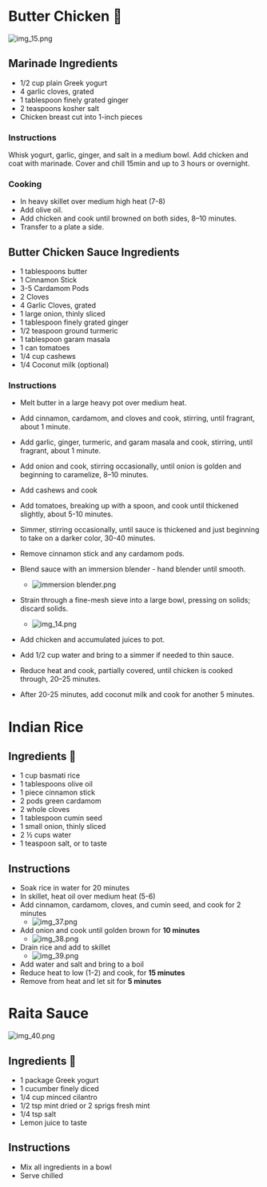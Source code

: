 # Butter Chicken 🧈

![img_15.png](img_15.png ':size=300')

## Marinade Ingredients

- 1/2 cup plain Greek yogurt
- 4 garlic cloves, grated
- 1 tablespoon finely grated ginger
- 2 teaspoons kosher salt
- Chicken breast cut into 1-inch pieces

### Instructions

Whisk yogurt, garlic, ginger, and salt in a medium bowl.
Add chicken and coat with marinade.
Cover and chill 15min and up to 3 hours or overnight.

### Cooking

- In heavy skillet over medium high heat (7-8)
- Add olive oil.
- Add chicken and cook until browned on both sides, 8–10 minutes.
- Transfer to a plate a side.

## Butter Chicken Sauce Ingredients

- 1 tablespoons butter
- 1 Cinnamon Stick
- 3-5 Cardamom Pods
- 2 Cloves
- 4 Garlic Cloves, grated
- 1 large onion, thinly sliced
- 1 tablespoon finely grated ginger
- 1/2 teaspoon ground turmeric
- 1 tablespoon garam masala
- 1 can tomatoes
- 1/4 cup cashews
- 1/4 Coconut milk (optional)

### Instructions

- Melt butter in a large heavy pot over medium heat.
- Add cinnamon, cardamom, and cloves and cook, stirring, until fragrant, about 1 minute.
- Add garlic, ginger, turmeric, and garam masala and cook, stirring, until fragrant, about 1 minute.
- Add onion and cook, stirring occasionally, until onion is golden and beginning to caramelize, 8–10 minutes.
- Add cashews and cook
- Add tomatoes, breaking up with a spoon, and cook until thickened slightly, about 5-10 minutes.
- Simmer, stirring occasionally, until sauce is thickened and just beginning to take on a darker color, 30-40 minutes.
- Remove cinnamon stick and any cardamom pods.
- Blend sauce with an immersion blender - hand blender until smooth.
    - ![immersion blender.png](images%2Fimmersion%20blender.png ':size=200')
- Strain through a fine-mesh sieve into a large bowl, pressing on solids; discard solids.
    - ![img_14.png](img_14.png ':size=300')

- Add chicken and accumulated juices to pot.
- Add 1/2 cup water and bring to a simmer if needed to thin sauce.
- Reduce heat and cook, partially covered, until chicken is cooked through, 20–25 minutes.
- After 20-25 minutes, add coconut milk and cook for another 5 minutes.

# Indian Rice

## Ingredients 📝

- 1 cup basmati rice
- 1 tablespoons olive oil
- 1 piece cinnamon stick
- 2 pods green cardamom
- 2 whole cloves
- 1 tablespoon cumin seed
- 1 small onion, thinly sliced
- 2 ½ cups water
- 1 teaspoon salt, or to taste

## Instructions

- Soak rice in water for 20 minutes
- In skillet, heat oil over medium heat (5-6)
- Add cinnamon, cardamom, cloves, and cumin seed, and cook for 2 minutes
    - ![img_37.png](img_37.png ':size=200')
- Add onion and cook until golden brown for **10 minutes**
    - ![img_38.png](img_38.png ':size=200')
- Drain rice and add to skillet
    - ![img_39.png](img_39.png ':size=200')
- Add water and salt and bring to a boil
- Reduce heat to low (1-2) and cook, for **15 minutes**
- Remove from heat and let sit for **5 minutes**

# Raita Sauce

![img_40.png](img_40.png ':size=300')

## Ingredients 📝

- 1 package Greek yogurt
- 1 cucumber finely diced
- 1/4 cup minced cilantro
- 1/2 tsp mint dried or 2 sprigs fresh mint
- 1/4 tsp salt
- Lemon juice to taste

## Instructions

- Mix all ingredients in a bowl
- Serve chilled

